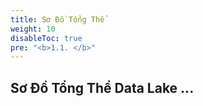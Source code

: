 ```yaml
---
title: Sơ Đồ Tổng Thể
weight: 10
disableToc: true
pre: "<b>1.1. </b>"
---
```


## Sơ Đồ Tổng Thể Data Lake ...